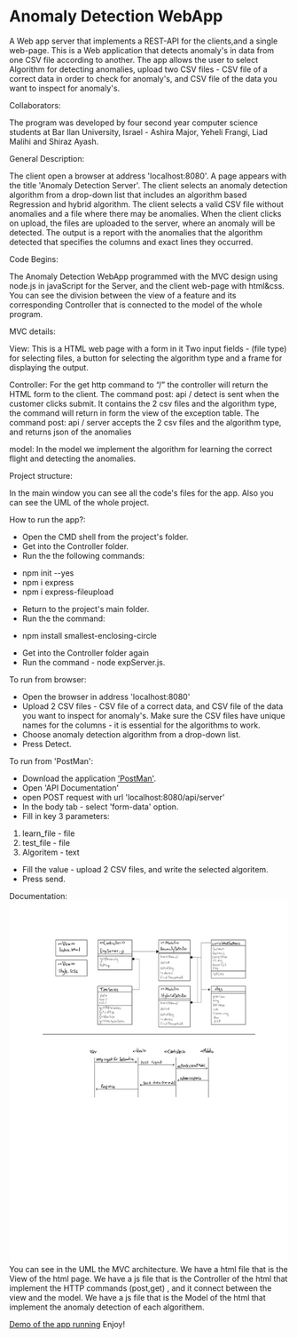 # Anomaly Detection WebApp

A Web app server that implements a REST-API for the clients,and a single web-page.
This is a Web application that detects anomaly's in data from one CSV file according to another.
The app allows the user to select Algorithm for detecting anomalies, upload two CSV files - CSV file of a correct data in order to check for anomaly's, and CSV file of the data you want to inspect for anomaly's.

Collaborators:

The program was developed by four second year computer science students at Bar Ilan University, Israel - Ashira Major, Yeheli Frangi, Liad Malihi and Shiraz Ayash.

General Description:

The client open a browser at address 'localhost:8080'. 
A page appears with the title 'Anomaly Detection Server'.
The client selects an anomaly detection algorithm from a drop-down list that includes an algorithm based Regression and hybrid algorithm.
The client selects a valid CSV file without anomalies and a file where there may be anomalies.
When the client clicks on upload, the files are uploaded to the server, where an anomaly will be detected.
The output is a report with the anomalies that the algorithm detected that specifies the columns and exact lines they occurred.

Code Begins:

The Anomaly Detection WebApp programmed with the MVC design using node.js in javaScript for the Server, and the client web-page with html&css.
You can see the division between the view of a feature and its corresponding Controller that is connected to the model of the whole program.

MVC details:

View:
This is a HTML web page with a form in it
Two input fields - (file type) for selecting files, a button for selecting the algorithm type and a frame for displaying the output.

Controller:
For the get http command to “/” the controller will return the HTML form to the client.
The command post: api / detect is sent when the customer clicks submit. It contains the 2 csv files and the algorithm type, the command will return in form the view of the exception table.
The command post: api / server accepts the 2 csv files and the algorithm type, and returns json of the anomalies

model:
In the model we implement the algorithm for learning the correct flight and detecting the anomalies.

Project structure:

In the main window you can see all the code's files for the app.
Also you can see the UML of the whole project.


How to run the app?:
* Open the CMD shell from the project's folder.
* Get into the Controller folder.
* Run the the following commands:
- npm init --yes
- npm i express
- npm i express-fileupload
* Return to the project's main folder.
* Run the the command:
- npm install smallest-enclosing-circle
* Get into the Controller folder again
* Run the command - node expServer.js.

To run from browser: 
* Open the browser in address 'localhost:8080'
* Upload 2 CSV files - CSV file of a correct data, and CSV file of the data you want to inspect for anomaly's.
Make sure the CSV files have unique names for the columns - it is essential for the algorithms to work. 
* Choose anomaly detection algorithm from a drop-down list.
* Press Detect.

To run from 'PostMan':
* Download the application ['PostMan'](https://www.postman.com/downloads/).
* Open 'API Documentation'
* open POST request with url 'localhost:8080/api/server'
* In the body tab - select 'form-data' option.
* Fill in key 3 parameters:
1. learn_file - file
2. test_file - file
3. Algoritem - text
* Fill the value - upload  2 CSV files, and write the selected algoritem.
* Press send.

Documentation:
![Image of UML](UML.jpeg)
You can see in the UML the MVC architecture.
We have a html file that is the View of the html page.
We have a js file that is the Controller of the html that implement the HTTP commands (post,get) , and it connect between the view and the model.
We have a js file that is the Model of the html that implement the anomaly detection of each algorithem.

[Demo of the app running](https://youtu.be/wTXn-ooOaXc)
Enjoy!
